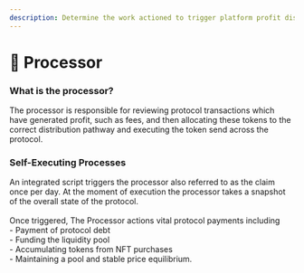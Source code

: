 ```yaml
---
description: Determine the work actioned to trigger platform profit distribution
---
```


# 🔑 Processor

### What is the processor?&#x20;

The processor is responsible for reviewing protocol transactions which have generated profit, such as fees, and then allocating these tokens to the correct distribution pathway and executing the token send across the protocol.&#x20;

### Self-Executing Processes

An integrated script triggers the processor also referred to as the claim once per day. At the moment of execution the processor takes a snapshot of the overall state of the protocol. \
\
Once triggered, The Processor actions vital protocol payments including\
\- Payment of protocol debt \
\- Funding the liquidity pool\
\- Accumulating tokens from NFT purchases\
\- Maintaining a pool and stable price equilibrium.&#x20;
